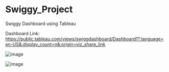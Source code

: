 # Swiggy_Project
Swiggy Dashboard using Tableau

Dashboard Link: https://public.tableau.com/views/swiggdashboard/Dashboard1?:language=en-US&:display_count=n&:origin=viz_share_link

![image](https://github.com/Sanusharma23/Swiggy_Project/assets/133561792/313799e2-ed0f-4f33-8b19-ac8429dfc5ad)

![image](https://github.com/Sanusharma23/Swiggy_Project/assets/133561792/b472878e-0537-4457-bcd5-e2e94c1aef09)
